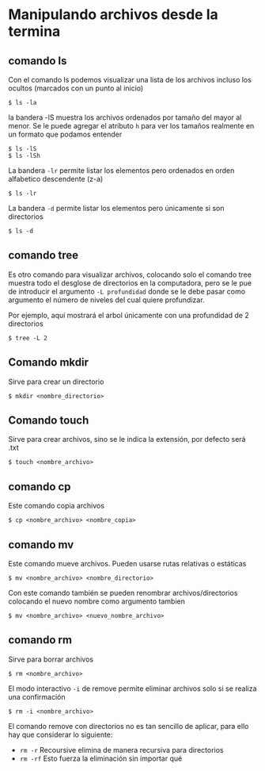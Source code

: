 # Manipulando archivos desde la termina
## comando ls
Con el comando ls podemos visualizar una lista de los archivos incluso los ocultos (marcados con un punto al inicio)

```
$ ls -la
```
la bandera -lS muestra los archivos ordenados por tamaño del mayor al menor. Se le puede agregar el atributo `h` para ver los tamaños realmente en un formato que podamos entender

```
$ ls -lS
$ ls -lSh
```
La bandera `-lr` permite listar los elementos pero ordenados en orden alfabetico descendente (z-a)

```
$ ls -lr
```
La bandera `-d` permite listar los elementos pero únicamente si son directorios

```
$ ls -d
```
## comando tree
Es otro comando para visualizar archivos, colocando solo el comando tree muestra todo el desglose de directorios en la computadora, pero se le pue de introducir el argumento `-L profundidad` donde se le debe pasar como argumento el número de niveles del cual quiere profundizar.

Por ejemplo, aquí mostrará el arbol únicamente con una profundidad de 2 directorios
```
$ tree -L 2
```
## Comando mkdir
Sirve para crear un directorio
```
$ mkdir <nombre_directorio>
```
## Comando touch
Sirve para crear archivos, sino se le indica la extensión, por defecto será .txt
```
$ touch <nombre_archivo>
```
## comando cp
Este comando copia archivos
```
$ cp <nombre_archivo> <nombre_copia>
```
## comando mv
Este comando mueve archivos. Pueden usarse rutas relativas o estáticas
```
$ mv <nombre_archivo> <nombre_directorio>
```
Con este comando también se pueden renombrar archivos/directorios colocando el nuevo nombre como argumento tambien
```
$ mv <nombre_archivo> <nuevo_nombre_archivo>
```
## comando rm
Sirve para borrar archivos
```
$ rm <nombre_archivo>
```
El modo interactivo `-i` de remove permite eliminar archivos solo si se realiza una confirmación
```
$ rm -i <nombre_archivo>
```
El comando remove con directorios no es tan sencillo de aplicar, para ello hay que considerar lo siguiente:

- `rm -r` Recoursive elimina de manera recursiva para directorios
- `rm -rf` Esto fuerza la eliminación sin importar qué


 